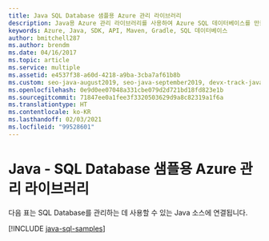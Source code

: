 ```yaml
---
title: Java SQL Database 샘플용 Azure 관리 라이브러리
description: Java용 Azure 관리 라이브러리를 사용하여 Azure SQL 데이터베이스를 만들고 업데이트하기 위한 샘플 코드를 얻습니다.
keywords: Azure, Java, SDK, API, Maven, Gradle, SQL 데이터베이스
author: bmitchell287
ms.author: brendm
ms.date: 04/16/2017
ms.topic: article
ms.service: multiple
ms.assetid: e4537f38-a60d-4218-a9ba-3cba7af61b8b
ms.custom: seo-java-august2019, seo-java-september2019, devx-track-java
ms.openlocfilehash: 0e9d0ee07048a331cbe079d2d721bd18fd823e1b
ms.sourcegitcommit: 71847ee0a1fee3f3320503629d9a8c82319a1f6a
ms.translationtype: HT
ms.contentlocale: ko-KR
ms.lasthandoff: 02/03/2021
ms.locfileid: "99528601"
---
```

# <a name="azure-management-libraries-for-java---sql-database-samples"></a>Java - SQL Database 샘플용 Azure 관리 라이브러리

다음 표는 SQL Database를 관리하는 데 사용할 수 있는 Java 소스에 연결됩니다.

[!INCLUDE [java-sql-samples](includes/java-sql-samples.md)]
